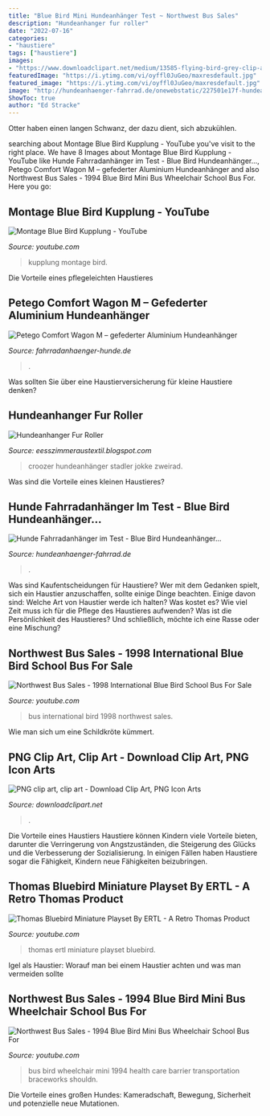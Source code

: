 ```yaml
---
title: "Blue Bird Mini Hundeanhänger Test ~ Northwest Bus Sales"
description: "Hundeanhanger fur roller"
date: "2022-07-16"
categories:
- "haustiere"
tags: ["haustiere"]
images:
- "https://www.downloadclipart.net/medium/13585-flying-bird-grey-clip-art.png"
featuredImage: "https://i.ytimg.com/vi/oyffl0JuGeo/maxresdefault.jpg"
featured_image: "https://i.ytimg.com/vi/oyffl0JuGeo/maxresdefault.jpg"
image: "http://hundeanhaenger-fahrrad.de/onewebstatic/227501e17f-hundeanhänger fahrrad hundefahrradanhänger hund fahrradanhänger fahrradanhänger für hunde (2).jpg"
ShowToc: true
author: "Ed Stracke"
---
```



Otter haben einen langen Schwanz, der dazu dient, sich abzukühlen.

	

		
searching about Montage Blue Bird Kupplung - YouTube you've visit to the right place. We have 8 Images about Montage Blue Bird Kupplung - YouTube like Hunde Fahrradanhänger im Test - Blue Bird Hundeanhänger..., Petego Comfort Wagon M – gefederter Aluminium Hundeanhänger and also Northwest Bus Sales - 1994 Blue Bird Mini Bus Wheelchair School Bus For. Here you go:
		
    
## Montage Blue Bird Kupplung - YouTube

<img loading=lazy src="https://i.ytimg.com/vi/8Hrxndh26HM/maxresdefault.jpg" onerror="this.onerror=null;this.src='https://tse4.mm.bing.net/th?id=OIP.khH9nqL2GM00kKoXvAoHkgHaEK&amp;pid=15.1';" alt="Montage Blue Bird Kupplung - YouTube">

_Source: youtube.com_

>kupplung montage bird. 

	

Die Vorteile eines pflegeleichten Haustieres

    
## Petego Comfort Wagon M – Gefederter Aluminium Hundeanhänger

<img loading=lazy src="https://www.fahrradanhaenger-hunde.de/wp-content/uploads/2016/11/61bvwpeqoul.jpg" onerror="this.onerror=null;this.src='https://tse3.mm.bing.net/th?id=OIP.tUdBLAly_B_qi-l1zA9KmQHaFj&amp;pid=15.1';" alt="Petego Comfort Wagon M – gefederter Aluminium Hundeanhänger">

_Source: fahrradanhaenger-hunde.de_

>. 

	

Was sollten Sie über eine Haustierversicherung für kleine Haustiere denken?

    
## Hundeanhanger Fur Roller

<img loading=lazy src="https://shop.zweirad-stadler.de/out/pictures/generated/product/1/1500_1500_90/croozer-dog-xl-anhaenger-89108-a.jpg" onerror="this.onerror=null;this.src='https://tse2.mm.bing.net/th?id=OIP.xH1Rdo1C4ZzEUniMl7X_rgHaHa&amp;pid=15.1';" alt="Hundeanhanger Fur Roller">

_Source: eesszimmeraustextil.blogspot.com_

>croozer hundeanhänger stadler jokke zweirad. 

	

Was sind die Vorteile eines kleinen Haustieres?

    
## Hunde Fahrradanhänger Im Test - Blue Bird Hundeanhänger...

<img loading=lazy src="http://hundeanhaenger-fahrrad.de/onewebstatic/227501e17f-hundeanhänger fahrrad hundefahrradanhänger hund fahrradanhänger fahrradanhänger für hunde (2).jpg" onerror="this.onerror=null;this.src='https://tse1.mm.bing.net/th?id=OIP.InUB4X_wYoM7GxEIw_JiKAHaIu&amp;pid=15.1';" alt="Hunde Fahrradanhänger im Test - Blue Bird Hundeanhänger...">

_Source: hundeanhaenger-fahrrad.de_

>. 

	

Was sind Kaufentscheidungen für Haustiere?
Wer mit dem Gedanken spielt, sich ein Haustier anzuschaffen, sollte einige Dinge beachten. Einige davon sind: Welche Art von Haustier werde ich halten? Was kostet es? Wie viel Zeit muss ich für die Pflege des Haustieres aufwenden? Was ist die Persönlichkeit des Haustieres? Und schließlich, möchte ich eine Rasse oder eine Mischung?

    
## Northwest Bus Sales - 1998 International Blue Bird School Bus For Sale

<img loading=lazy src="https://i.ytimg.com/vi/e9Crfmboos8/hqdefault.jpg" onerror="this.onerror=null;this.src='https://tse4.mm.bing.net/th?id=OIP.ip1qOF-iz190vOmNm-KI5wHaFj&amp;pid=15.1';" alt="Northwest Bus Sales - 1998 International Blue Bird School Bus For Sale">

_Source: youtube.com_

>bus international bird 1998 northwest sales. 

	

Wie man sich um eine Schildkröte kümmert.

    
## PNG Clip Art, Clip Art - Download Clip Art, PNG Icon Arts

<img loading=lazy src="https://www.downloadclipart.net/medium/13585-flying-bird-grey-clip-art.png" onerror="this.onerror=null;this.src='https://tse1.mm.bing.net/th?id=OIP.vNAn90Vh8R5MSg6SEpURXgHaHa&amp;pid=15.1';" alt="PNG clip art, clip art - Download Clip Art, PNG Icon Arts">

_Source: downloadclipart.net_

>. 

	

Die Vorteile eines Haustiers
Haustiere können Kindern viele Vorteile bieten, darunter die Verringerung von Angstzuständen, die Steigerung des Glücks und die Verbesserung der Sozialisierung. In einigen Fällen haben Haustiere sogar die Fähigkeit, Kindern neue Fähigkeiten beizubringen.

    
## Thomas Bluebird Miniature Playset By ERTL - A Retro Thomas Product

<img loading=lazy src="https://i.ytimg.com/vi/oyffl0JuGeo/maxresdefault.jpg" onerror="this.onerror=null;this.src='https://tse1.mm.bing.net/th?id=OIP.4T7RbijMc3tyIRRR0OwTAwHaEK&amp;pid=15.1';" alt="Thomas Bluebird Miniature Playset By ERTL - A Retro Thomas Product">

_Source: youtube.com_

>thomas ertl miniature playset bluebird. 

	

Igel als Haustier: Worauf man bei einem Haustier achten und was man vermeiden sollte

    
## Northwest Bus Sales - 1994 Blue Bird Mini Bus Wheelchair School Bus For

<img loading=lazy src="https://i.ytimg.com/vi/mNx5EzMJ5MQ/maxresdefault.jpg" onerror="this.onerror=null;this.src='https://tse3.mm.bing.net/th?id=OIP.AjOb8vM3-c_JuRndjmOHSwHaEK&amp;pid=15.1';" alt="Northwest Bus Sales - 1994 Blue Bird Mini Bus Wheelchair School Bus For">

_Source: youtube.com_

>bus bird wheelchair mini 1994 health care barrier transportation braceworks shouldn. 

	

Die Vorteile eines großen Hundes: Kameradschaft, Bewegung, Sicherheit und potenzielle neue Mutationen.

